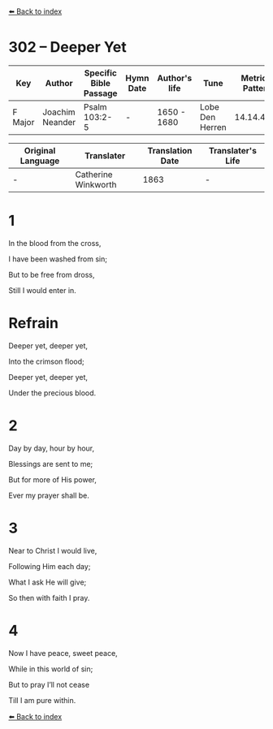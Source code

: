 [⬅️ Back to index](../README.md)

# 302 – Deeper Yet

Key | Author   | Specific Bible Passage     |Hymn Date |Author's life |Tune |Metrical Pattern   |Composer/Source                                                                                        
-- | --------- | ---------------------------|----------|--------------|-----|-------------------|-------------   
F Major  | Joachim Neander      | Psalm 103:2-5 | -  | 1650 - 1680 | Lobe Den Herren | 14.14.4.7.8 | Chorale Book for England, 1863 

Original Language | Translater | Translation Date   | Translater's Life     
----------------- | --------- | --------------------|-------------   
\-  | Catherine Winkworth      | 1863 | -  | 1827 - 1878 



# 1

In the blood from the cross,

I have been washed from sin;

But to be free from dross,

Still I would enter in.



# Refrain

Deeper yet, deeper yet,

Into the crimson flood;

Deeper yet, deeper yet,

Under the precious blood.



# 2

Day by day, hour by hour,

Blessings are sent to me;

But for more of His power,

Ever my prayer shall be.



# 3

Near to Christ I would live,

Following Him each day;

What I ask He will give;

So then with faith I pray.



# 4

Now I have peace, sweet peace,

While in this world of sin;

But to pray I’ll not cease

Till I am pure within.

[⬅️ Back to index](../README.md)
